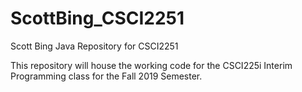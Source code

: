 # ScottBing_CSCI2251
Scott Bing Java Repository for CSCI2251

This repository will house the working code for the CSCI225i Interim Programming class for the Fall 2019 Semester.
